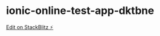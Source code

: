 # ionic-online-test-app-dktbne

[Edit on StackBlitz ⚡️](https://stackblitz.com/edit/ionic-online-test-app-dktbne)